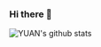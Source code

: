 ### Hi there 👋

![YUAN's github stats](https://github-readme-stats.vercel.app/api?username=yxwyoyoyo&count_private=true&show_icons=true)
